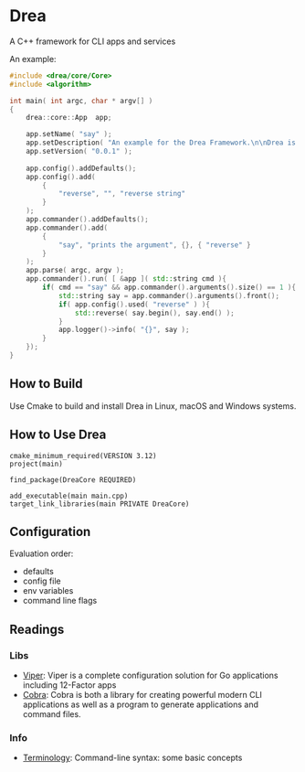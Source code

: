 # Drea
A C++ framework for CLI apps and services

An example:

```c++
#include <drea/core/Core>
#include <algorithm>

int main( int argc, char * argv[] )
{
	drea::core::App	 app;

	app.setName( "say" );
	app.setDescription( "An example for the Drea Framework.\n\nDrea is available at https://github.com/david-antiteum/drea." );
	app.setVersion( "0.0.1" );
	
	app.config().addDefaults();
	app.config().add(
		{
			"reverse", "", "reverse string"
		}
	);
	app.commander().addDefaults();
	app.commander().add(
		{
			"say", "prints the argument", {}, { "reverse" }
		}
	);
	app.parse( argc, argv );
	app.commander().run( [ &app ]( std::string cmd ){
		if( cmd == "say" && app.commander().arguments().size() == 1 ){
			std::string say = app.commander().arguments().front();
			if( app.config().used( "reverse" ) ){
				std::reverse( say.begin(), say.end() );
			}
			app.logger()->info( "{}", say );
		}
	});
}
```

## How to Build

Use Cmake to build and install Drea in Linux, macOS and Windows systems.

## How to Use Drea

```
cmake_minimum_required(VERSION 3.12)
project(main)

find_package(DreaCore REQUIRED)

add_executable(main main.cpp)
target_link_libraries(main PRIVATE DreaCore)
```

## Configuration

Evaluation order:

- defaults
- config file
- env variables
- command line flags

## Readings

### Libs

- [Viper](https://github.com/spf13/viper): Viper is a complete configuration solution for Go applications including 12-Factor apps
- [Cobra](https://github.com/spf13/cobra): Cobra is both a library for creating powerful modern CLI applications as well as a program to generate applications and command files.

### Info

- [Terminology](
https://pythonconquerstheuniverse.wordpress.com/2010/07/25/command-line-syntax-some-basic-concepts/
): Command-line syntax: some basic concepts
